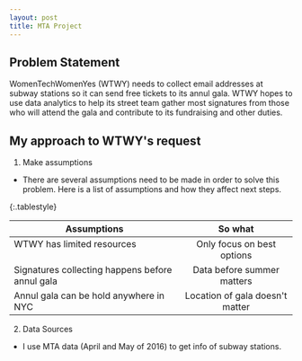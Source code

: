 ```yaml
---
layout: post
title: MTA Project
---
```

## Problem Statement
WomenTechWomenYes (WTWY) needs to collect email addresses at subway stations so it can send free tickets to its annul gala. WTWY hopes to use data analytics to help its street team gather most signatures from those who will attend the gala and contribute to its fundraising and other duties.
## My approach to WTWY's request
1. Make assumptions
- There are several assumptions need to be made in order to solve this problem. Here is a list of assumptions and how they affect next steps.

{:.tablestyle}

| Assumptions                                    | So what                         |
| -----------------------------------------------|:-------------------------------:|
| WTWY has limited resources                     | Only focus on best options      |
| Signatures collecting happens before annul gala| Data before summer matters      |  
| Annul gala can be hold anywhere in NYC         | Location of gala doesn't matter |    

2. Data Sources
- I use MTA data (April and May of 2016) to get info of subway stations. 
